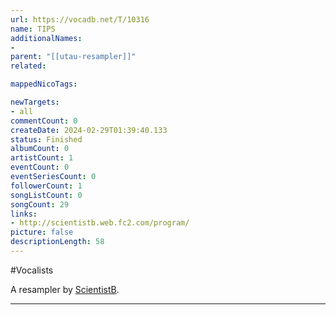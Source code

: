```yaml
---
url: https://vocadb.net/T/10316
name: TIPS
additionalNames: 
- 
parent: "[[utau-resampler]]"
related:

mappedNicoTags:

newTargets:
- all
commentCount: 0
createDate: 2024-02-29T01:39:40.133
status: Finished
albumCount: 0
artistCount: 1
eventCount: 0
eventSeriesCount: 0
followerCount: 1
songListCount: 0
songCount: 29
links: 
- http://scientistb.web.fc2.com/program/
picture: false
descriptionLength: 58
---
```


#Vocalists

A resampler by [ScientistB](https://vocadb.net/Ar/134391).

---

